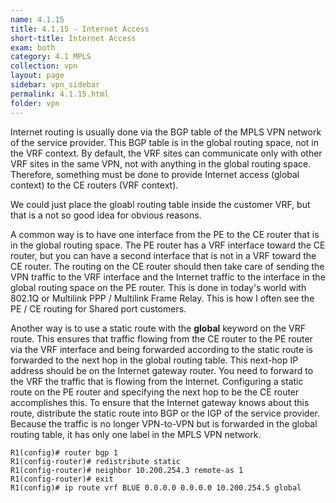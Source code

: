 ```yaml
---
name: 4.1.15
title: 4.1.15 - Internet Access
short-title: Internet Access
exam: both
category: 4.1 MPLS
collection: vpn
layout: page
sidebar: vpn_sidebar
permalink: 4.1.15.html
folder: vpn
---
```

Internet routing is usually done via the BGP table of the MPLS VPN network of the service provider. This BGP table is in the global routing space, not in the VRF context. By default, the VRF sites can communicate only with other VRF sites in the same VPN, not with anything in the global routing space. Therefore, something must be done to provide Internet access (global context) to the CE routers (VRF context).

We could just place the gloabl routing table inside the customer VRF, but that is a not so good idea for obvious reasons.

A common way is to have one interface from the PE to the CE router that is in the global routing space. The PE router has a VRF interface toward the CE router, but you can have a second interface that is not in a VRF toward the CE router. The routing on the CE router should then take care of sending the VPN traffic to the VRF interface and the Internet traffic to the interface in the global routing space on the PE router. This is done in today's world with 802.1Q or Multilink PPP / Multilink Frame Relay. This is how I often see the PE / CE routing for Shared port customers.

Another way is to use a static route with the **global** keyword on the VRF route. This ensures that traffic flowing from the CE router to the PE router via the VRF interface and being forwarded according to the static route is forwarded to the next hop in the global routing table. This next-hop IP address should be on the Internet gateway router. You need to forward to the VRF the traffic that is flowing from the Internet. Configuring a static route on the PE router and specifying the next hop to be the CE router accomplishes this. To ensure that the Internet gateway knows about this route, distribute the static route into BGP or the IGP of the service provider. Because the traffic is no longer VPN-to-VPN but is forwarded in the global routing table, it has only one label in the MPLS VPN network.
```
R1(config)# router bgp 1
R1(config-router)# redistribute static
R1(config-router)# neighbor 10.200.254.3 remote-as 1
R1(config-router)# exit
R1(config)# ip route vrf BLUE 0.0.0.0 0.0.0.0 10.200.254.5 global
```